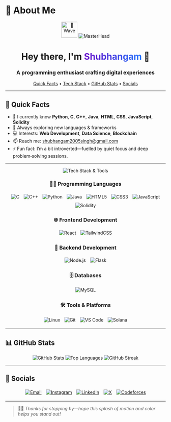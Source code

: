 # 👋 About Me

<p align="center">
  <img src="https://media.giphy.com/media/hvRJCLFzcasrR4ia7z/giphy.gif" alt="👋 Wave" width="50"/>
  <img src="https://user-images.githubusercontent.com/10498744/210012254-234538ff-d198-48aa-8964-37e6fd45d227.gif" alt="MasterHead" />
</p>

<h1 align="center">
  Hey there, I'm <span style="color: #6a11cb; background: linear-gradient(90deg, #6a11cb, #2575fc); -webkit-background-clip: text; color: transparent;">Shubhangam</span> 👋
</h1>
<h3 align="center">
  A programming enthusiast crafting digital experiences
</h3>

<p align="center">
  <a href="#quick-facts">Quick Facts</a> •
  <a href="#tech-stack">Tech Stack</a> •
  <a href="#github-stats">GitHub Stats</a> •
  <a href="#socials">Socials</a>
</p>

---

## 🚀 Quick Facts

- 🌱 I currently know **Python**, **C**, **C++**, **Java**, **HTML**, **CSS**, **JavaScript**, **Solidity**
- 🧠 Always exploring new languages & frameworks  
- 💻 Interests: **Web Development**, **Data Science**, **Blockchain**  
- 📫 Reach me: [shubhangam2005singh@gmail.com](mailto:shubhangam2005singh@gmail.com)  
- ⚡ Fun fact: I’m a bit introverted—fuelled by quiet focus and deep problem‑solving sessions. 

---
<!-- 🌈 Badge Header-->
<p align="center">
  <img
    src="https://img.shields.io/badge/🔧%20Tech%20Stack%20%26%20Tools-Ready%20to%20Rock-6a11cb?style=for-the-badge&logo=tools&logoColor=white"
    alt="Tech Stack & Tools"
  />
</p>

<div align="center">

  <!-- 👨‍💻 Programming Languages -->
  <h3>👨‍💻 Programming Languages</h3>
  <img src="https://img.shields.io/badge/C-00599C?style=for-the-badge&logo=c&logoColor=white"    alt="C" style="margin:5px;"/>
  <img src="https://img.shields.io/badge/C++-00599C?style=for-the-badge&logo=c%2B%2B&logoColor=white" alt="C++" style="margin:5px;"/>
  <img src="https://img.shields.io/badge/Python-3776AB?style=for-the-badge&logo=python&logoColor=white" alt="Python" style="margin:5px;"/>
  <img src="https://img.shields.io/badge/Java-ED8B00?style=for-the-badge&logo=openjdk&logoColor=white"  alt="Java" style="margin:5px;"/>
  <img src="https://img.shields.io/badge/HTML5-E34F26?style=for-the-badge&logo=html5&logoColor=white"    alt="HTML5" style="margin:5px;"/>
  <img src="https://img.shields.io/badge/CSS3-1572B6?style=for-the-badge&logo=css3&logoColor=white"      alt="CSS3" style="margin:5px;"/>
  <img src="https://img.shields.io/badge/JavaScript-F7DF1E?style=for-the-badge&logo=javascript&logoColor=black" alt="JavaScript" style="margin:5px;"/>
  <img src="https://img.shields.io/badge/Solidity-363636?style=for-the-badge&logo=solidity&logoColor=white" alt="Solidity" style="margin:5px;"/>

  <br/>

  <!-- 🌐 Frontend Development -->
  <h3>🌐 Frontend Development</h3>
  <img src="https://img.shields.io/badge/React-20232A?style=for-the-badge&logo=react&logoColor=61DAFB" alt="React" style="margin:5px;"/>
  <img src="https://img.shields.io/badge/TailwindCSS-0EA5E9?style=for-the-badge&logo=tailwindcss&logoColor=white" alt="TailwindCSS" style="margin:5px;"/>

  <br/>

  <!-- 🧠 Backend Development -->
  <h3>🧠 Backend Development</h3>
  <img src="https://img.shields.io/badge/Node.js-339933?style=for-the-badge&logo=nodedotjs&logoColor=white" alt="Node.js" style="margin:5px;"/>
  <img src="https://img.shields.io/badge/Flask-000000?style=for-the-badge&logo=flask&logoColor=white" alt="Flask" style="margin:5px;"/>

  <br/>

  <!-- 🗄️ Databases -->
  <h3>🗄️ Databases</h3>
  <img src="https://img.shields.io/badge/MySQL-00758F?style=for-the-badge&logo=mysql&logoColor=white" alt="MySQL" style="margin:5px;"/>

  <br/>

  <!-- 🛠️ Tools & Platforms -->
  <h3>🛠️ Tools & Platforms</h3>
  <img src="https://img.shields.io/badge/Linux-FCC624?style=for-the-badge&logo=linux&logoColor=black" alt="Linux" style="margin:5px;"/>
  <img src="https://img.shields.io/badge/Git-F05032?style=for-the-badge&logo=git&logoColor=white" alt="Git" style="margin:5px;"/>
  <img src="https://img.shields.io/badge/VS%20Code-007ACC?style=for-the-badge&logo=visual-studiocode&logoColor=white" alt="VS Code" style="margin:5px;"/>
  <img src="https://img.shields.io/badge/Solana-00FFA3?style=for-the-badge&logo=solana&logoColor=black" alt="Solana" style="margin:5px;"/>

</div>


---

## 📊 GitHub Stats

<p align="center">
  <img src="https://github-readme-stats.vercel.app/api?username=shubhangam-singh&show_icons=true&theme=tokyonight&include_all_commits=true&count_private=true" alt="GitHub Stats" />
  <img src="https://github-readme-stats.vercel.app/api/top-langs/?username=shubhangam-singh&layout=compact&theme=tokyonight" alt="Top Languages" />
  <img src="https://github-readme-streak-stats.herokuapp.com/?user=shubhangam-singh&theme=tokyonight&hide_border=true" alt="GitHub Streak" />

</p>



---

## 📱 Socials

<p align="center">
  <a href="mailto:shubhangam2005singh@gmail.com"><img src="https://img.shields.io/badge/Email-shubhangam2005singh@gmail.com-D14836?style=for-the-badge&logo=gmail&logoColor=white" alt="Email" style="margin:5px;"/></a>
  <a href="https://instagram.com/shubhixion"><img src="https://img.shields.io/badge/Instagram-@shubhixion-E4405F?style=for-the-badge&logo=instagram&logoColor=white" alt="Instagram" style="margin:5px;"/></a>
  <a href="https://www.linkedin.com/in/shubhangam2005singh"><img src="https://img.shields.io/badge/LinkedIn-shubhangam2005singh-0A66C2?style=for-the-badge&logo=linkedin&logoColor=white" alt="LinkedIn" style="margin:5px;"/></a>
  <a href="https://x.com/Shubhangam28"><img src="https://img.shields.io/badge/X-@Shubhangam28-1DA1F2?style=for-the-badge&logo=twitter&logoColor=white" alt="X" style="margin:5px;"/></a>
    <a href="https://codeforces.com/profile/Shubhangam_Singh" target="_blank">
    <img 
      src="https://img.shields.io/badge/Codeforces-Specialist-1F8ACB?style=for-the-badge&logo=codeforces&logoColor=white" 
      alt="Codeforces" 
      style="margin:5px;" 
    />
  </a>

</p>

---

> 🧑‍💻 _Thanks for stopping by—hope this splash of motion and color helps you stand out!_  
